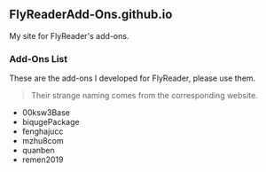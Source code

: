 ## FlyReaderAdd-Ons.github.io

My site for FlyReader's add-ons.

### Add-Ons List
These are the add-ons I developed for FlyReader, please use them.
>Their strange naming comes from the corresponding website.

- 00ksw3Base
- biqugePackage
- fenghajucc
- mzhu8com
- quanben
- remen2019
